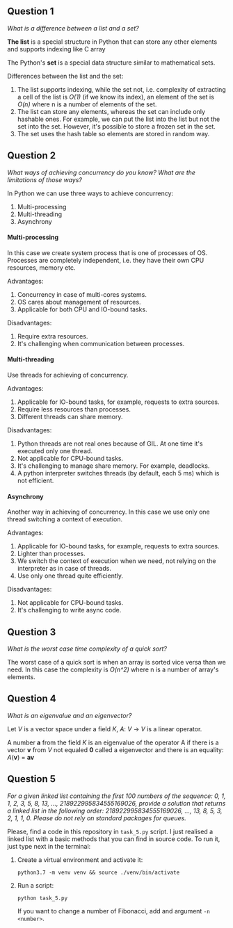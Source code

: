 ## Question 1
*What is a difference between a list and a set?*

**The list** is a special structure in Python that can store any other elements 
and supports indexing like C array

The Python's **set** is a special data structure similar to mathematical sets.

Differences between the list and the set:
1. The list supports indexing, while the set not, i.e. complexity of extracting
a cell of the list is *O(1)* (if we know its index), an element of the set 
is *O(n)* where n is a number of elements of the set.
2. The list can store any elements, whereas the set can include only hashable ones. 
For example, we can put the list into the list but not the set into the set. 
However, it's possible to store a frozen set in the set.
3. The set uses the hash table so elements are stored in random way.


## Question 2
*What ways of achieving concurrency do you know? What are the limitations 
of those ways?*

In Python we can use three ways to achieve concurrency:
1. Multi-processing
2. Multi-threading
3. Asynchrony

#### Multi-processing
In this case we create system process that is one of processes of OS.
Processes are completely independent, i.e. they have their own CPU resources, 
memory etc.

Advantages:
1. Concurrency in case of multi-cores systems.
2. OS cares about management of resources.
3. Applicable for both CPU and IO-bound tasks.

Disadvantages:
1. Require extra resources.
2. It's challenging when communication between processes.

#### Multi-threading
Use threads for achieving of concurrency.

Advantages:
1. Applicable for IO-bound tasks, for example, requests to extra sources.
2. Require less resources than processes.
3. Different threads can share memory.

Disadvantages:
1. Python threads are not real ones because of GIL. At one time it's executed 
only one thread.
2. Not applicable for CPU-bound tasks.
3. It's challenging to manage share memory. For example, deadlocks.
4. A python interpreter switches threads (by default, each 5 ms) which is 
not efficient.


#### Asynchrony
Another way in achieving of concurrency. In this case we use only one thread 
switching a context of execution.

Advantages:
1. Applicable for IO-bound tasks, for example, requests to extra sources.
2. Lighter than processes.
3. We switch the context of execution when we need, not relying on 
the interpreter as in case of threads.
4. Use only one thread quite efficiently.

Disadvantages:
1. Not applicable for CPU-bound tasks.
2. It's challenging to write async code.


## Question 3
*What is the worst case time complexity of a quick sort?*

The worst case of a quick sort is when an array is sorted vice versa than we need. 
In this case the complexity is *O(n^2)* where n is a number of array's elements.


## Question 4
*What is an eigenvalue and an eigenvector?*

Let *V* is a vector space under a field *K*, *A*: *V* -> *V* is a linear operator.

A number **a** from the field *K* is an eigenvalue of the operator A if there is 
a vector **v** from *V* not equaled **0** called a eigenvector and there is 
an equality: *A*(**v**) = **av**

## Question 5
*For a given linked list containing the first 100 numbers of the sequence: 0, 1,
1, 2, 3, 5, 8, 13, ..., 218922995834555169026, provide a solution that returns 
a linked list in the following order:*
*218922995834555169026, ..., 13, 8, 5, 3, 2, 1, 1, 0. Please do not rely on 
standard packages for queues.*

Please, find a code in this repository in `task_5.py` script. I just realised 
a linked list with a basic methods that you can find in source code. To run it,
just type next in the terminal:
1. Create a virtual environment and activate it:
    ```shell script
    python3.7 -m venv venv && source ./venv/bin/activate
    ```

2. Run a script:
    ```shell script
    python task_5.py
    ```
   If you want to change a number of Fibonacci, add and argument `-n <number>`.
 